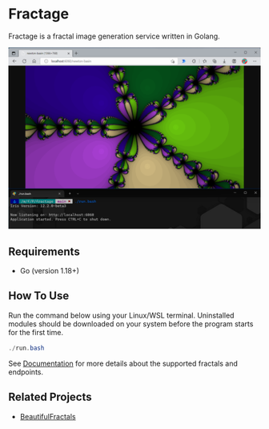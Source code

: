 # Fractage

Fractage is a fractal image generation service written in Golang.

![Newton basin fractal generation with fractage](assets/readme-0.png)

## Requirements

+ Go (version 1.18+)

## How To Use

Run the command below using your Linux/WSL terminal. Uninstalled modules should be downloaded on your system before the program starts for the first time.

```powershell
./run.bash
```

See [Documentation](DOCUMENTATION.md) for more details about the supported fractals and endpoints.

## Related Projects

+ [BeautifulFractals](https://github.com/alex-titarenko/beautifulfractals)
